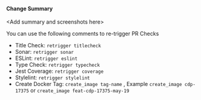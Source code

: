 #### Change Summary

\<Add summary and screenshots here>

You can use the following comments to re-trigger PR Checks

- Title Check: `retrigger titlecheck`
- Sonar: `retrigger sonar`
- ESLint: `retrigger eslint`
- Type Check: `retrigger typecheck`
- Jest Coverage: `retrigger coverage`
- Stylelint: `retrigger stylelint`
- Create Docker Tag: `create_image tag-name` , Example `create_image cdp-17375`  or `create_image feat-cdp-17375-may-19`
